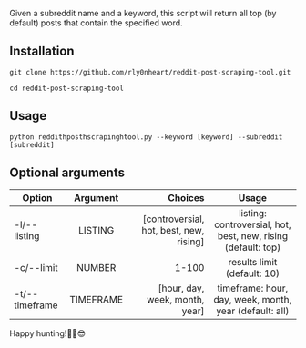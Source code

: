 Given a subreddit name and a keyword, this script will return all top (by default) posts that contain the specified word.

## Installation
```
git clone https://github.com/rly0nheart/reddit-post-scraping-tool.git
```

```
cd reddit-post-scraping-tool
```

## Usage
```
python reddithposthscrapinghtool.py --keyword [keyword] --subreddit [subreddit]
```

## Optional arguments
| Option       | Argument    | Choices    | Usage     |
| -------------|:-----------:|-----------:|:---------:|
| -l/--listing | LISTING     | [controversial, hot, best, new, rising]  |  listing: controversial, hot, best, new, rising (default: top)  |
| -c/--limit   | NUMBER      | 1-100      |  results limit (default: 10)|
| -t/--timeframe| TIMEFRAME  | [hour, day, week, month, year]           |  timeframe: hour, day, week, month, year (default: all) |

Happy hunting!✌🏾😎
